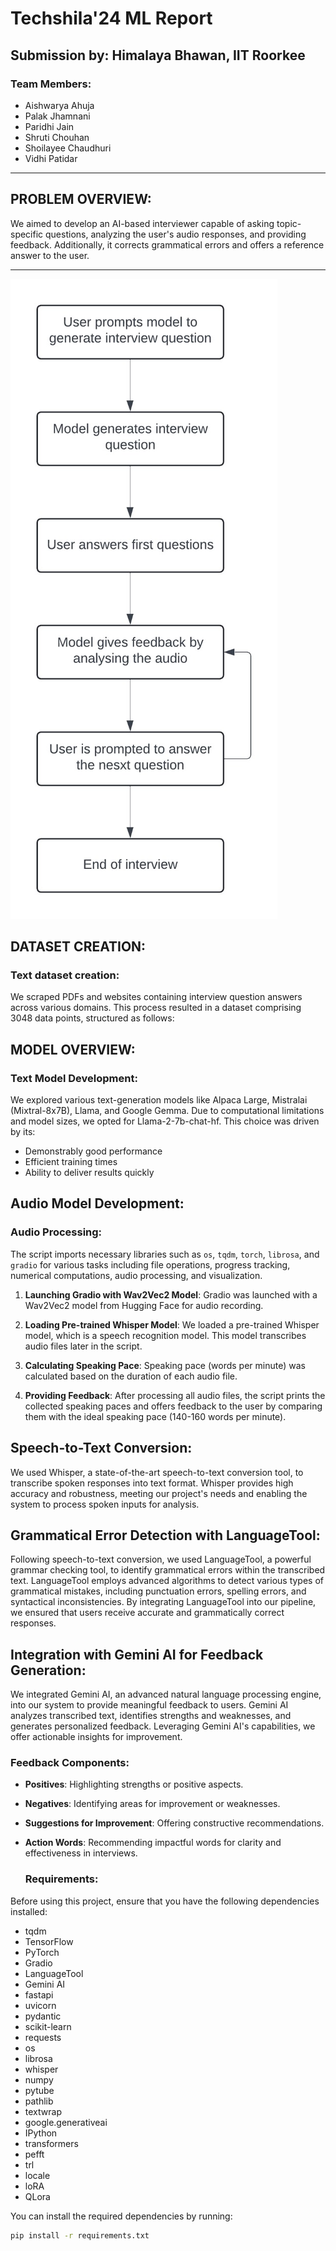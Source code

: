 # Techshila'24 ML Report

## Submission by: Himalaya Bhawan, IIT Roorkee

### Team Members:
- Aishwarya Ahuja
- Palak Jhamnani
- Paridhi Jain
- Shruti Chouhan
- Shoilayee Chaudhuri
- Vidhi Patidar

---

## PROBLEM OVERVIEW:

We aimed to develop an AI-based interviewer capable of asking topic-specific questions, analyzing the user's audio responses, and providing feedback. Additionally, it corrects grammatical errors and offers a reference answer to the user.

---

![Alt Text](https://github.com/vidhip01/Interview_Enhancement_WebApp_Techshila-24/blob/main/Flow.jpg)


## DATASET CREATION:

### Text dataset creation:

We scraped PDFs and websites containing interview question answers across various domains. This process resulted in a dataset comprising 3048 data points, structured as follows:

## MODEL OVERVIEW:

### Text Model Development:

We explored various text-generation models like Alpaca Large, Mistralai (Mixtral-8x7B), Llama, and Google Gemma. Due to computational limitations and model sizes, we opted for Llama-2-7b-chat-hf. This choice was driven by its:

- Demonstrably good performance
- Efficient training times
- Ability to deliver results quickly

## Audio Model Development:

### Audio Processing:

The script imports necessary libraries such as `os`, `tqdm`, `torch`, `librosa`, and `gradio` for various tasks including file operations, progress tracking, numerical computations, audio processing, and visualization.

1. **Launching Gradio with Wav2Vec2 Model**: Gradio was launched with a Wav2Vec2 model from Hugging Face for audio recording.

2. **Loading Pre-trained Whisper Model**: We loaded a pre-trained Whisper model, which is a speech recognition model. This model transcribes audio files later in the script.

3. **Calculating Speaking Pace**: Speaking pace (words per minute) was calculated based on the duration of each audio file.

4. **Providing Feedback**: After processing all audio files, the script prints the collected speaking paces and offers feedback to the user by comparing them with the ideal speaking pace (140-160 words per minute).


## Speech-to-Text Conversion:

We used Whisper, a state-of-the-art speech-to-text conversion tool, to transcribe spoken responses into text format. Whisper provides high accuracy and robustness, meeting our project's needs and enabling the system to process spoken inputs for analysis.

## Grammatical Error Detection with LanguageTool:

Following speech-to-text conversion, we used LanguageTool, a powerful grammar checking tool, to identify grammatical errors within the transcribed text. LanguageTool employs advanced algorithms to detect various types of grammatical mistakes, including punctuation errors, spelling errors, and syntactical inconsistencies. By integrating LanguageTool into our pipeline, we ensured that users receive accurate and grammatically correct responses.


## Integration with Gemini AI for Feedback Generation:

We integrated Gemini AI, an advanced natural language processing engine, into our system to provide meaningful feedback to users. Gemini AI analyzes transcribed text, identifies strengths and weaknesses, and generates personalized feedback. Leveraging Gemini AI's capabilities, we offer actionable insights for improvement.

### Feedback Components:

- **Positives**: Highlighting strengths or positive aspects.
- **Negatives**: Identifying areas for improvement or weaknesses.
- **Suggestions for Improvement**: Offering constructive recommendations.
- **Action Words**: Recommending impactful words for clarity and effectiveness in interviews.

  ### Requirements:

Before using this project, ensure that you have the following dependencies installed:

- tqdm
- TensorFlow
- PyTorch
- Gradio
- LanguageTool
- Gemini AI
- fastapi
- uvicorn
- pydantic
- scikit-learn
- requests
- os
- librosa
- whisper
- numpy
- pytube
- pathlib
- textwrap
- google.generativeai
- IPython
- transformers
- pefft
- trl
- locale
- loRA
- QLora
  

You can install the required dependencies by running:

```bash
pip install -r requirements.txt



